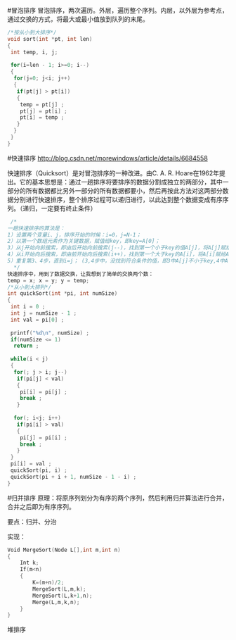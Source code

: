 
#冒泡排序
冒泡排序，两次遍历。外层，遍历整个序列。内层，以外层为参考点，通过交换的方式，将最大或最小值放到队列的末尾。
```c
/*按从小到大排序*/
void sort(int *pt, int len)
{
 int temp, i, j;
 
 for(i=len - 1; i>=0; i--)
 {
  for(j=0; j<i; j++)
  {
   if(pt[j] > pt[i])
   {
    temp = pt[j] ;
    pt[j] = pt[i] ;
    pt[i] = temp ;
   }
  }
 }
}
```

#快速排序
http://blog.csdn.net/morewindows/article/details/6684558

快速排序（Quicksort）是对冒泡排序的一种改进。由C. A. R. Hoare在1962年提出。它的基本思想是：通过一趟排序将要排序的数据分割成独立的两部分，其中一部分的所有数据都比另外一部分的所有数据都要小，然后再按此方法对这两部分数据分别进行快速排序，整个排序过程可以递归进行，以此达到整个数据变成有序序列。（递归，一定要有终止条件）
```c
 /*
一趟快速排序的算法是：
1）设置两个变量i、j，排序开始的时候：i=0，j=N-1；
2）以第一个数组元素作为关键数据，赋值给key，即key=A[0]；
3）从j开始向前搜索，即由后开始向前搜索(j--)，找到第一个小于key的值A[j]，将A[j]赋给A[i]；
4）从i开始向后搜索，即由前开始向后搜索(i++)，找到第一个大于key的A[i]，将A[i]赋给A[j]；
5）重复第3、4步，直到i=j； (3,4步中，没找到符合条件的值，即3中A[j]不小于key,4中A[i]不大于key的时候改变j、i的值，使得j=j-1，i=i+1，直至找到为止。找到符合条件的值，进行交换的时候i， j指针位置不变。另外，i==j这一过程一定正好是i+或j-完成的时候，此时令循环结束）。
  */ 
快速排序中，用到了数据交换，让我想到了简单的交换两个数：
temp = x; x = y; y = temp;
/*从小到大排列*/
int quickSort(int *pi, int numSize)
{
 int i = 0 ; 
 int j = numSize - 1 ;
 int val = pi[0] ;
 
 printf("%d\n", numSize) ;
 if(numSize <= 1)
  return ;
 
 while(i < j)
 {
  for(; j > i; j--)
   if(pi[j] < val)
   {
    pi[i] = pi[j] ;
    break ;
   }
 
  for(; i<j; i++)
   if(pi[i] > val)
   {
    pi[j] = pi[i] ;
    break ;
   }
 }
 pi[i] = val ;
 quickSort(pi, i) ;
 quickSort(pi + i + 1, numSize - 1 - i) ;
}
```

#归并排序
原理：将原序列划分为有序的两个序列，然后利用归并算法进行合并，合并之后即为有序序列。

要点：归并、分治

实现：
```c
Void MergeSort(Node L[],int m,int n)
{
	Int k;
	If(m<n)
	{
		K=(m+n)/2;
		MergeSort(L,m,k);
		MergeSort(L,k+1,n);
		Merge(L,m,k,n);
	}
}
```

堆排序

